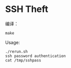 # SSH Theft

编译：

```Complile:
make
```


Usage:

```
./rerun.sh
ssh password authentication
cat /tmp/sshpass  
``` 
